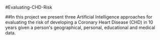 #Evaluating-CHD-Risk

##In this project we present three Artificial Intelligence approaches for evaluating the risk of developing a Coronary Heart Disease (CHD) in 10 years given a person's geographical, personal, educational and medical data.
